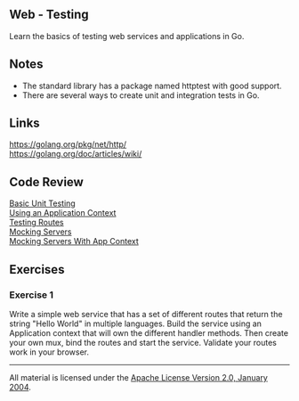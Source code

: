 ## Web - Testing

Learn the basics of testing web services and applications in Go.

## Notes

* The standard library has a package named httptest with good support.
* There are several ways to create unit and integration tests in Go.

## Links

https://golang.org/pkg/net/http/  
https://golang.org/doc/articles/wiki/  

## Code Review

[Basic Unit Testing](example1/unit_test.go)  
[Using an Application Context](example2/unit_test.go)  
[Testing Routes](example3/unit_test.go)  
[Mocking Servers](example4/integration_test.go)  
[Mocking Servers With App Context](example5/integration_test.go)  

## Exercises

### Exercise 1

Write a simple web service that has a set of different routes that return the string "Hello World" in multiple languages. Build the service using an Application context that will own the different handler methods. Then create your own mux, bind the routes and start the service. Validate your routes work in your browser.
___
All material is licensed under the [Apache License Version 2.0, January 2004](http://www.apache.org/licenses/LICENSE-2.0).
